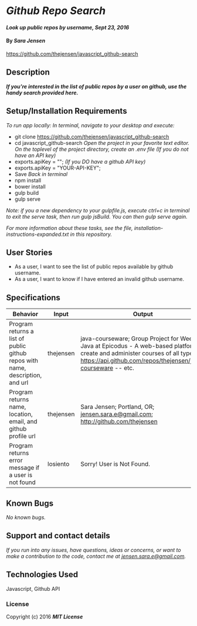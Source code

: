 # _Github Repo Search_

#### _Look up public repos by username, Sept 23, 2016_

#### By _**Sara Jensen**_
https://github.com/thejensen/javascript_github-search

## Description

_**If you're interested in the list of public repos by a user on github, use the handy search provided here.**_

## Setup/Installation Requirements

_To run app locally:_
_In terminal, navigate to your desktop and execute:_
* git clone https://github.com/thejensen/javascript_github-search
* cd javascript_github-search
_Open the project in your favorite text editor. On the toplevel of the project directory, create an .env file_
_(If you do not have an API key)_
* exports.apiKey = "";
_(If you DO have a github API key)_
* exports.apiKey = "YOUR-API-KEY";
* Save
_Back in terminal_
* npm install
* bower install
* gulp build
* gulp serve

_Note: if you a new dependency to your gulpfile.js, execute ctrl+c in terminal to exit the serve task, then run gulp jsBuild. You can then gulp serve again._

_For more information about these tasks, see the file, installation-instructions-expanded.txt in this repository._

## User Stories

* As a user, I want to see the list of public repos available by github username.
* As a user, I want to know if I have entered an invalid github username.

## Specifications

| Behavior | Input | Output |
| --- | --- | --- |
| Program returns a list of public github repos with name, description, and url | thejensen | java-courseware; Group Project for Week 5, Java at Epicodus - A web-based platform to create and administer courses of all types; https://api.github.com/repos/thejensen/java-courseware -- etc. |
| Program returns name, location, email, and github profile url | thejensen | Sara Jensen; Portland, OR; jensen.sara.e@gmail.com; http://github.com/thejensen |
| Program returns error message if a user is not found | losiento | Sorry! User is Not Found. |

## Known Bugs

_No known bugs._

## Support and contact details

_If you run into any issues, have questions, ideas or concerns, or want to make a contribution to the code, contact me at jensen.sara.e@gmail.com._

## Technologies Used

Javascript, Github API

### License

Copyright (c) 2016 **_MIT License_**
